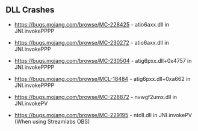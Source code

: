## DLL Crashes
- https://bugs.mojang.com/browse/MC-228425 - atio6axx.dll in JNI.invokePPPP

- https://bugs.mojang.com/browse/MC-230272 - atio6axx.dll in JNI.invokePPP

- https://bugs.mojang.com/browse/MC-230504 - atig6pxx.dll+0x4757 in JNI.invokePPPP

- https://bugs.mojang.com/browse/MCL-18484 - atig6pxx.dll+0xa662 in JNI.invokePPPP

- https://bugs.mojang.com/browse/MC-228872 - nvwgf2umx.dll in JNI.invokePV

- https://bugs.mojang.com/browse/MC-229195 - ntdll.dll in JNI.invokePV (When using Streamlabs OBS)
